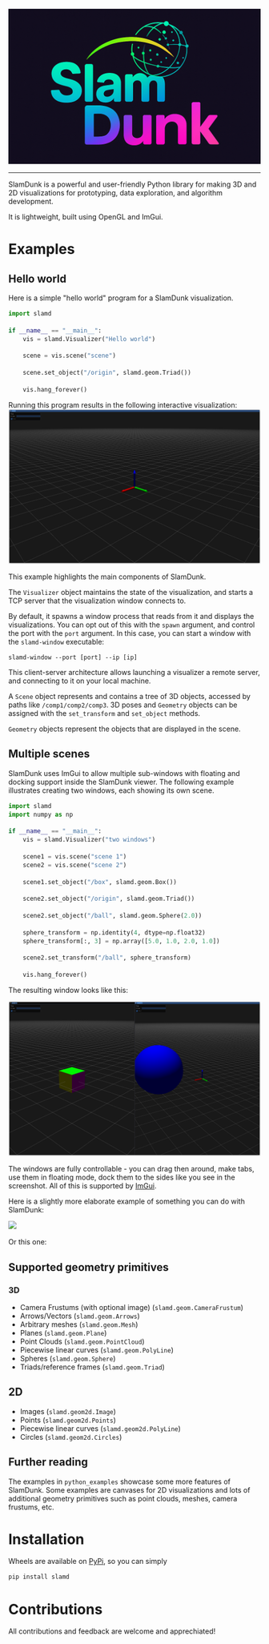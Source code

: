 ![](./images/logo.png)

---

SlamDunk is a powerful and user-friendly Python library for making 3D and 2D visualizations for prototyping, data exploration, and algorithm development.

It is lightweight, built using OpenGL and ImGui.

# Examples

## Hello world

Here is a simple "hello world" program for a SlamDunk visualization.

```python
import slamd

if __name__ == "__main__":
    vis = slamd.Visualizer("Hello world")

    scene = vis.scene("scene")

    scene.set_object("/origin", slamd.geom.Triad())

    vis.hang_forever()
```

Running this program results in the following interactive visualization:
![](./images/hello_world.png)

This example highlights the main components of SlamDunk.

The `Visualizer` object maintains the state of the visualization, and starts a TCP server that the visualization window connects to.

By default, it spawns a window process that reads from it and displays the visualizations. You can opt out of this with the `spawn` argument, and control the port with the `port` argument.
In this case, you can start a window with the `slamd-window` executable:

```
slamd-window --port [port] --ip [ip]
```

This client-server architecture allows launching a visualizer a remote server, and connecting to it on your local machine.

A `Scene` object represents and contains a tree of 3D objects, accessed by paths like `/comp1/comp2/comp3`. 3D poses and `Geometry` objects can be assigned with the `set_transform` and `set_object` methods.

`Geometry` objects represent the objects that are displayed in the scene.

## Multiple scenes

SlamDunk uses ImGui to allow multiple sub-windows with floating and docking support inside the SlamDunk viewer. The following example illustrates creating two windows, each showing its own scene.

```python
import slamd
import numpy as np

if __name__ == "__main__":
    vis = slamd.Visualizer("two windows")

    scene1 = vis.scene("scene 1")
    scene2 = vis.scene("scene 2")

    scene1.set_object("/box", slamd.geom.Box())

    scene2.set_object("/origin", slamd.geom.Triad())

    scene2.set_object("/ball", slamd.geom.Sphere(2.0))

    sphere_transform = np.identity(4, dtype=np.float32)
    sphere_transform[:, 3] = np.array([5.0, 1.0, 2.0, 1.0])

    scene2.set_transform("/ball", sphere_transform)

    vis.hang_forever()

```

The resulting window looks like this:

![](./images/two_scenes.png)

The windows are fully controllable - you can drag then around, make tabs, use them in floating mode, dock them to the sides like you see in the screenshot. All of this is supported by [ImGui](https://github.com/ocornut/imgui).

Here is a slightly more elaborate example of something you can do with SlamDunk:

![](./images/moving_mesh.gif)

Or this one:

## Supported geometry primitives

### 3D

- Camera Frustums (with optional image) (`slamd.geom.CameraFrustum`)
- Arrows/Vectors (`slamd.geom.Arrows`)
- Arbitrary meshes (`slamd.geom.Mesh`)
- Planes (`slamd.geom.Plane`)
- Point Clouds (`slamd.geom.PointCloud`)
- Piecewise linear curves (`slamd.geom.PolyLine`)
- Spheres (`slamd.geom.Sphere`)
- Triads/reference frames (`slamd.geom.Triad`)

## 2D

- Images (`slamd.geom2d.Image`)
- Points (`slamd.geom2d.Points`)
- Piecewise linear curves (`slamd.geom2d.PolyLine`)
- Circles (`slamd.geom2d.Circles`)

## Further reading

The examples in `python_examples` showcase some more features of SlamDunk. Some examples are canvases for 2D visualizations and lots of additional geometry primitives such as point clouds, meshes, camera frustums, etc.

# Installation

Wheels are available on [PyPi](https://pypi.org/project/slamd/), so you can simply

```bash
pip install slamd
```

# Contributions

All contributions and feedback are welcome and apprechiated!
